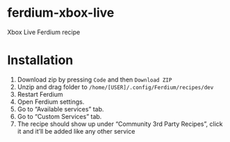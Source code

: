 # ferdium-xbox-live
Xbox Live Ferdium recipe

# Installation
1. Download zip by pressing `Code` and then `Download ZIP`
2. Unzip and drag folder to `/home/[USER]/.config/Ferdium/recipes/dev`
3. Restart Ferdium
4. Open Ferdium settings.
5. Go to “Available services” tab.
6. Go to “Custom Services” tab.
7. The recipe should show up under “Community 3rd Party Recipes”, click it and it’ll be added like any other service

